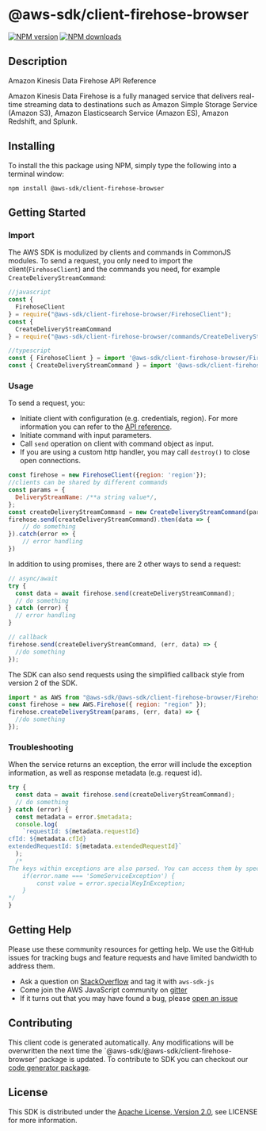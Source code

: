 # @aws-sdk/client-firehose-browser

[![NPM version](https://img.shields.io/npm/v/@aws-sdk/client-firehose-browser/preview.svg)](https://www.npmjs.com/package/@aws-sdk/client-firehose-browser)
[![NPM downloads](https://img.shields.io/npm/dm/@aws-sdk/client-firehose-browser.svg)](https://www.npmjs.com/package/@aws-sdk/client-firehose-browser)

## Description

<fullname>Amazon Kinesis Data Firehose API Reference</fullname> <p>Amazon Kinesis Data Firehose is a fully managed service that delivers real-time streaming data to destinations such as Amazon Simple Storage Service (Amazon S3), Amazon Elasticsearch Service (Amazon ES), Amazon Redshift, and Splunk.</p>

## Installing

To install the this package using NPM, simply type the following into a terminal window:

```
npm install @aws-sdk/client-firehose-browser
```

## Getting Started

### Import

The AWS SDK is modulized by clients and commands in CommonJS modules. To send a request, you only need to import the client(`FirehoseClient`) and the commands you need, for example `CreateDeliveryStreamCommand`:

```javascript
//javascript
const {
  FirehoseClient
} = require("@aws-sdk/client-firehose-browser/FirehoseClient");
const {
  CreateDeliveryStreamCommand
} = require("@aws-sdk/client-firehose-browser/commands/CreateDeliveryStreamCommand");
```

```javascript
//typescript
const { FirehoseClient } = import '@aws-sdk/client-firehose-browser/FirehoseClient';
const { CreateDeliveryStreamCommand } = import '@aws-sdk/client-firehose-browser/commands/CreateDeliveryStreamCommand';
```

### Usage

To send a request, you:

- Initiate client with configuration (e.g. credentials, region). For more information you can refer to the [API reference][].
- Initiate command with input parameters.
- Call `send` operation on client with command object as input.
- If you are using a custom http handler, you may call `destroy()` to close open connections.

```javascript
const firehose = new FirehoseClient({region: 'region'});
//clients can be shared by different commands
const params = {
  DeliveryStreamName: /**a string value*/,
};
const createDeliveryStreamCommand = new CreateDeliveryStreamCommand(params);
firehose.send(createDeliveryStreamCommand).then(data => {
    // do something
}).catch(error => {
    // error handling
})
```

In addition to using promises, there are 2 other ways to send a request:

```javascript
// async/await
try {
  const data = await firehose.send(createDeliveryStreamCommand);
  // do something
} catch (error) {
  // error handling
}
```

```javascript
// callback
firehose.send(createDeliveryStreamCommand, (err, data) => {
  //do something
});
```

The SDK can also send requests using the simplified callback style from version 2 of the SDK.

```javascript
import * as AWS from "@aws-sdk/@aws-sdk/client-firehose-browser/Firehose";
const firehose = new AWS.Firehose({ region: "region" });
firehose.createDeliveryStream(params, (err, data) => {
  //do something
});
```

### Troubleshooting

When the service returns an exception, the error will include the exception information, as well as response metadata (e.g. request id).

```javascript
try {
  const data = await firehose.send(createDeliveryStreamCommand);
  // do something
} catch (error) {
  const metadata = error.$metadata;
  console.log(
    `requestId: ${metadata.requestId}
cfId: ${metadata.cfId}
extendedRequestId: ${metadata.extendedRequestId}`
  );
  /*
The keys within exceptions are also parsed. You can access them by specifying exception names:
    if(error.name === 'SomeServiceException') {
        const value = error.specialKeyInException;
    }
*/
}
```

## Getting Help

Please use these community resources for getting help. We use the GitHub issues for tracking bugs and feature requests and have limited bandwidth to address them.

- Ask a question on [StackOverflow](https://stackoverflow.com/questions/tagged/aws-sdk-js) and tag it with `aws-sdk-js`
- Come join the AWS JavaScript community on [gitter](https://gitter.im/aws/aws-sdk-js-v3)
- If it turns out that you may have found a bug, please [open an issue](https://github.com/aws/aws-sdk-js-v3/issues)

## Contributing

This client code is generated automatically. Any modifications will be overwritten the next time the `@aws-sdk/@aws-sdk/client-firehose-browser' package is updated. To contribute to SDK you can checkout our [code generator package][].

## License

This SDK is distributed under the
[Apache License, Version 2.0](http://www.apache.org/licenses/LICENSE-2.0),
see LICENSE for more information.

[code generator package]: https://github.com/aws/aws-sdk-js-v3/tree/master/packages/service-types-generator
[api reference]: https://docs.aws.amazon.com/AWSJavaScriptSDK/latest/
